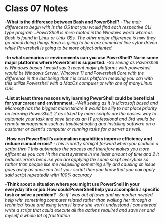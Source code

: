 # Class 07 Notes


-**What is the difference between Bash and PowerShell?**
    -*The main differece to begin with is the OS that you would find each respective CLI type program...PowerShell is more rooted in the Windows world whereas Bash is found in Linux or Unix OSs.  The other major difference is how they go about doing things Bash is going to be more command line sytax driven while Powershell is going to be more object-oriented.*

-**In what scenarios or environments can you use PowerShell? Name some major platforms where PowerShell is supported.**
   -*So seeing as Powershell is Windows based I would say 3 recent major platforms with powershell would be Windows Server, Windows 11 and Powershell Core with the difference in the last being that it is cross platform meaning you can with this utilize Powershell with a MacOs computer or with one of many Linux OSs.*

-**List at least three reasons why learning PowerShell could be beneficial for your career and environment.**
   -*Well seeing as it is Microsoft based and Microsoft has the biggest marketshare it would be silly to not place priority on learning PowerShell, 2 as stated by many scripts are the easiest way to automate your task and save time as an IT professional and 3rd would be remote management such as troubleshooting and installing software on a customer or client's computer or running tasks for a server as well.*

-**How can PowerShell’s automation capabilities improve efficiency and reduce manual errors?**
   -*This is pretty straight forward when you produce a script then 1 this automates the process and therefore makes you more efficent as you can hit the most systems in the least amount of time and 2 it reduces errors because you are applying the same script everytime so rather than people like me mispelling something silly and causing an issue goes away as once you test your script then you know that you can apply said script repeatedly with 100% accuracy*

-**Think about a situation where you might use PowerShell in your everyday life or job. How could PowerShell help you accomplish a specific task or solve a problem?**
   -*So if I was out of town and my mother needed help with something computer related rather than walking her through a technical issue and using terms I know she won't understand I can instead write a script that could execute all the actions required and save her and myself a whole lot of frustration.*
